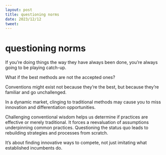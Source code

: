 ```yaml
---
layout: post
title: questioning norms
date: 2023/12/12
tweet:
---
```


# questioning norms

If you’re doing things the way they have always been done, you’re always going to be playing catch-up.

What if the best methods are not the accepted ones?

Conventions might exist not because they’re the best, but because they’re familiar and go unchallenged.

In a dynamic market, clinging to traditional methods may cause you to miss innovation and differentiation opportunities.

Challenging conventional wisdom helps us determine if practices are effective or merely traditional. It forces a reevaluation of assumptions underpinning common practices. Questioning the status quo leads to rebuilding strategies and processes from scratch. 

It’s about finding innovative ways to compete, not just imitating what established incumbents do.